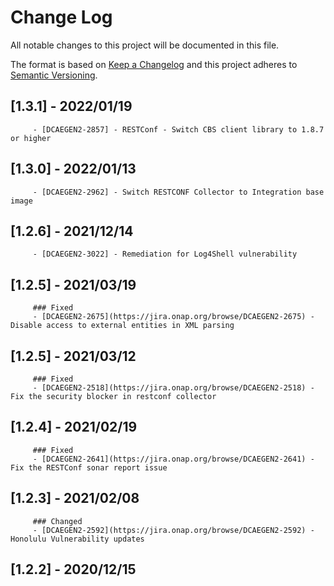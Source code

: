 # Change Log
All notable changes to this project will be documented in this file.

The format is based on [Keep a Changelog](http://keepachangelog.com/)
and this project adheres to [Semantic Versioning](http://semver.org/).

## [1.3.1] - 2022/01/19
         - [DCAEGEN2-2857] - RESTConf - Switch CBS client library to 1.8.7 or higher

## [1.3.0] - 2022/01/13
         - [DCAEGEN2-2962] - Switch RESTCONF Collector to Integration base image

## [1.2.6] - 2021/12/14
         - [DCAEGEN2-3022] - Remediation for Log4Shell vulnerability

## [1.2.5] - 2021/03/19
         ### Fixed
         - [DCAEGEN2-2675](https://jira.onap.org/browse/DCAEGEN2-2675) - Disable access to external entities in XML parsing

## [1.2.5] - 2021/03/12
         ### Fixed
         - [DCAEGEN2-2518](https://jira.onap.org/browse/DCAEGEN2-2518) - Fix the security blocker in restconf collector

## [1.2.4] - 2021/02/19
         ### Fixed
         - [DCAEGEN2-2641](https://jira.onap.org/browse/DCAEGEN2-2641) - Fix the RESTConf sonar report issue

## [1.2.3] - 2021/02/08
         ### Changed
         - [DCAEGEN2-2592](https://jira.onap.org/browse/DCAEGEN2-2592) - Honolulu Vulnerability updates

## [1.2.2] - 2020/12/15

